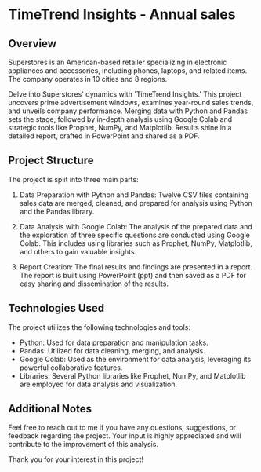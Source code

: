 # TimeTrend Insights - Annual sales

## Overview
Superstores is an American-based retailer specializing in electronic appliances and accessories, including phones, laptops, and related items. The company operates in 10 cities and 8 regions.

Delve into Superstores' dynamics with 'TimeTrend Insights.' This project uncovers prime advertisement windows, examines year-round sales trends, and unveils company performance. Merging data with Python and Pandas sets the stage, followed by in-depth analysis using Google Colab and strategic tools like Prophet, NumPy, and Matplotlib. Results shine in a detailed report, crafted in PowerPoint and shared as a PDF.

## Project Structure
The project is split into three main parts:

1. Data Preparation with Python and Pandas:
Twelve CSV files containing sales data are merged, cleaned, and prepared for analysis using Python and the Pandas library.

2. Data Analysis with Google Colab:
The analysis of the prepared data and the exploration of three specific questions are conducted using Google Colab. This includes using libraries such as Prophet, NumPy, Matplotlib, and others to gain valuable insights.

3. Report Creation:
The final results and findings are presented in a report. The report is built using PowerPoint (ppt) and then saved as a PDF for easy sharing and dissemination of the results.

## Technologies Used
The project utilizes the following technologies and tools:

- Python: Used for data preparation and manipulation tasks.
- Pandas: Utilized for data cleaning, merging, and analysis.
- Google Colab: Used as the environment for data analysis, leveraging its powerful collaborative features.
- Libraries: Several Python libraries like Prophet, NumPy, and Matplotlib are employed for data analysis and visualization.

## Additional Notes
Feel free to reach out to me if you have any questions, suggestions, or feedback regarding the project. Your input is highly appreciated and will contribute to the improvement of this analysis.

Thank you for your interest in this project!


